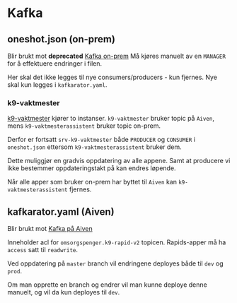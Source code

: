 # Kafka

## oneshot.json (on-prem)
Blir brukt mot **deprecated** [Kafka on-prem](https://doc.nais.io/legacy/sunset/#kafka-onprem)
Må kjøres manuelt av en `MANAGER` for å effektuere endringer i filen.

Her skal det ikke legges til nye consumers/producers - kun fjernes. Nye skal kun legges i `kafkarator.yaml`.

### k9-vaktmester
[k9-vaktmester](https://github.com/navikt/k9-vaktmester) kjører to instanser. `k9-vaktmester` bruker topic på `Aiven`, mens `k9-vaktmesterassistent` bruker topic on-prem.

Derfor er fortsatt `srv-k9-vaktmester` både `PRODUCER` og `CONSUMER` i `oneshot.json` ettersom `k9-vaktmesterassistent` bruker dem.

Dette muliggjør en gradvis oppdatering av alle appene. Samt at producere vi ikke bestemmer oppdateringstakt på kan endres løpende.

Når alle apper som bruker on-prem har byttet til `Aiven` kan `k9-vaktmesterassistent` fjernes.

## kafkarator.yaml (Aiven)
Blir brukt mot [Kafka på Aiven](https://doc.nais.io/addons/kafka/)

Inneholder acl for `omsorgspenger.k9-rapid-v2` topicen. Rapids-apper må ha `access` satt til `readwrite`.

Ved oppdatering på `master` branch vil endringene deployes både til `dev` og `prod`.

Om man opprette en branch og endrer vil man kunne deploye denne manuelt, og vil da kun deployes til `dev`.